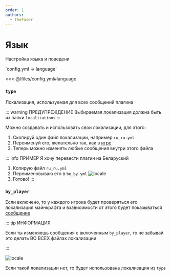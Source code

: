 ```yaml
---
order: 1
authors:
  - TheFaser
---
```


# Язык

Настройка языка и поведени

[//]: # (config.yml)
<!--@include: @/parts/words.md#setting-->
<!--@include: @/parts/words.md#path--> `config.yml → language`

<!--@include: @/parts/words.md#default-->
<<< @/files/config.yml#language

### `type`

Локализация, используемая для всех сообщений плагина

::: warning ПРЕДУПРЕЖДЕНИЕ
Выбираемая локализация должна быть из папки `localizations`
:::

Можно создавать и использовать свои локализации, для этого:
1. Скопируй один файл локализации, например `ru_ru.yml`
2. Переименуй его, желательно так, как в [игре](https://minecraft.wiki/w/Language)
3. Теперь можно изменять любые сообщения внутри этого файла

::: info ПРИМЕР
Я хочу перевести плагин на Беларуский
1. Копирую файл `ru_ru.yml`
2. Переименовываю его в `be_by.yml`
   ![locale](/locale.png)
3. Готово!
:::

### `by_player`

Если включено, то у каждого игрока будет проверяться его локализация майнкрафта и взависимости от этого будет показываться [сообщение](/docs/message/)

::: tip ИНФОРМАЦИЯ

Если ты изменяешь сообщения с включенным `by_player`, то не забывай это делать ВО ВСЕХ файлах локализации

:::

![locale](/locale.gif)

Если такой локализации нет, то будет использована локализация из `type`